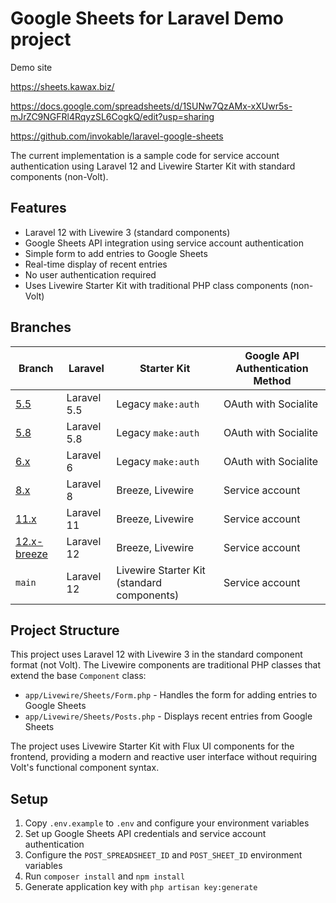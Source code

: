 # Google Sheets for Laravel Demo project

Demo site

https://sheets.kawax.biz/

https://docs.google.com/spreadsheets/d/1SUNw7QzAMx-xXUwr5s-mJrZC9NGFRl4RqyzSL6CogkQ/edit?usp=sharing

https://github.com/invokable/laravel-google-sheets

The current implementation is a sample code for service account authentication using Laravel 12 and Livewire Starter Kit with standard components (non-Volt).

## Features

- Laravel 12 with Livewire 3 (standard components)
- Google Sheets API integration using service account authentication
- Simple form to add entries to Google Sheets
- Real-time display of recent entries
- No user authentication required
- Uses Livewire Starter Kit with traditional PHP class components (non-Volt)

## Branches
| Branch                                                                             | Laravel     | Starter Kit                                | Google API Authentication Method |
|------------------------------------------------------------------------------------|-------------|--------------------------------------------|----------------------------------|
| [5.5](https://github.com/invokable/google-sheets-project/tree/5.5)                 | Laravel 5.5 | Legacy `make:auth`                         | OAuth with Socialite             |
| [5.8](https://github.com/invokable/google-sheets-project/tree/5.8)                 | Laravel 5.8 | Legacy `make:auth`                         | OAuth with Socialite             |
| [6.x](https://github.com/invokable/google-sheets-project/tree/6.x)                 | Laravel 6   | Legacy `make:auth`                         | OAuth with Socialite             |
| [8.x](https://github.com/invokable/google-sheets-project/tree/8.x)                 | Laravel 8   | Breeze, Livewire                           | Service account                  |
| [11.x](https://github.com/invokable/google-sheets-project/tree/11.x)               | Laravel 11  | Breeze, Livewire                           | Service account                  |
| [12.x-breeze](https://github.com/invokable/google-sheets-project/tree/12.x-breeze) | Laravel 12  | Breeze, Livewire                           | Service account                  |
| `main`                                                                             | Laravel 12  | Livewire Starter Kit (standard components) | Service account                  |

## Project Structure

This project uses Laravel 12 with Livewire 3 in the standard component format (not Volt). The Livewire components are traditional PHP classes that extend the base `Component` class:

- `app/Livewire/Sheets/Form.php` - Handles the form for adding entries to Google Sheets
- `app/Livewire/Sheets/Posts.php` - Displays recent entries from Google Sheets

The project uses Livewire Starter Kit with Flux UI components for the frontend, providing a modern and reactive user interface without requiring Volt's functional component syntax.

## Setup

1. Copy `.env.example` to `.env` and configure your environment variables
2. Set up Google Sheets API credentials and service account authentication
3. Configure the `POST_SPREADSHEET_ID` and `POST_SHEET_ID` environment variables
4. Run `composer install` and `npm install`
5. Generate application key with `php artisan key:generate`
